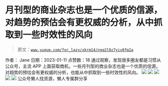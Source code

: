 # 月刊型的商业杂志也是一个优质的信源，对趋势的预估会有更权威的分析，从中抓取到一些时效性的风向

> 原文：[`www.yuque.com/for_lazy/xkrm14/ngq2l9z7yiv0fm2a`](https://www.yuque.com/for_lazy/xkrm14/ngq2l9z7yiv0fm2a)

<ne-p id="u76e10113" data-lake-id="u76e10113"><ne-text id="u0f6f9400">作者： Jane</ne-text></ne-p> <ne-p id="u1699d34e" data-lake-id="u1699d34e"><ne-text id="u0d86c8f4">日期：2023-01-11</ne-text></ne-p> <ne-p id="uc4b1cc49" data-lake-id="uc4b1cc49"><ne-text id="u55e259c9">点赞数：</ne-text><ne-text id="u6b0404e9" ne-bold="true">18</ne-text></ne-p> <ne-hole id="uc0744339" data-lake-id="uc0744339"><ne-card data-card-name="hr" data-card-type="block" id="vdwVF" data-event-boundary="card"><ne-p id="u8ac58f08" data-lake-id="u8ac58f08"><ne-text id="u2bf5b533">通过观察，发现很多圈友都是习惯从公众号，主流 APP 上面获取商机，一些月刊型的商业杂志也是一个优质的信源，对趋势的预估会有更权威的分析，也能从中抓取到一些时效性的风向。</ne-text></ne-p> <ne-p id="u89b16ccd" data-lake-id="u89b16ccd"><ne-card data-card-name="image" data-card-type="inline" id="xgABn" data-event-boundary="card">![](img/578bc2fd061977b24be4bd667e2aab2e.png)</ne-card></ne-p> <ne-p id="u6d64d37e" data-lake-id="u6d64d37e"><ne-card data-card-name="image" data-card-type="inline" id="aPTfc" data-event-boundary="card">![](img/06e13fe57159dd25cc179705f9d2b4d2.png)</ne-card></ne-p> <ne-p id="ua6c098a5" data-lake-id="ua6c098a5"><ne-card data-card-name="image" data-card-type="inline" id="YwM1e" data-event-boundary="card">![](img/790c8c16e25a577df7ab577156ad9ca8.png)</ne-card></ne-p> <ne-p id="u2aadb609" data-lake-id="u2aadb609"><ne-card data-card-name="image" data-card-type="inline" id="P8jNU" data-event-boundary="card">![](img/2832762a943b3b32a879a8c4cd1e3c65.png)</ne-card></ne-p> <ne-p id="uabf7083c" data-lake-id="uabf7083c"><ne-card data-card-name="image" data-card-type="inline" id="VuZJ4" data-event-boundary="card">![](img/2a085d098802f65caa1f43a8832337a3.png)</ne-card></ne-p> <ne-hole id="ufeea5542" data-lake-id="ufeea5542"><ne-card data-card-name="hr" data-card-type="block" id="wpm5D" data-event-boundary="card"><ne-p id="u83a50027" data-lake-id="u83a50027"><ne-text id="ucbc7935f">公众号懒人找资源，懒人专属群分享</ne-text></ne-p></ne-card></ne-hole></ne-card></ne-hole>